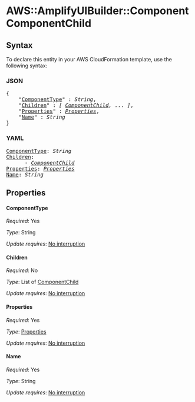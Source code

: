 # AWS::AmplifyUIBuilder::Component ComponentChild

## Syntax

To declare this entity in your AWS CloudFormation template, use the following syntax:

### JSON

<pre>
{
    "<a href="#componenttype" title="ComponentType">ComponentType</a>" : <i>String</i>,
    "<a href="#children" title="Children">Children</a>" : <i>[ <a href="componentchild.md">ComponentChild</a>, ... ]</i>,
    "<a href="#properties" title="Properties">Properties</a>" : <i><a href="componentchild-properties.md">Properties</a></i>,
    "<a href="#name" title="Name">Name</a>" : <i>String</i>
}
</pre>

### YAML

<pre>
<a href="#componenttype" title="ComponentType">ComponentType</a>: <i>String</i>
<a href="#children" title="Children">Children</a>: <i>
      - <a href="componentchild.md">ComponentChild</a></i>
<a href="#properties" title="Properties">Properties</a>: <i><a href="componentchild-properties.md">Properties</a></i>
<a href="#name" title="Name">Name</a>: <i>String</i>
</pre>

## Properties

#### ComponentType

_Required_: Yes

_Type_: String

_Update requires_: [No interruption](https://docs.aws.amazon.com/AWSCloudFormation/latest/UserGuide/using-cfn-updating-stacks-update-behaviors.html#update-no-interrupt)

#### Children

_Required_: No

_Type_: List of <a href="componentchild.md">ComponentChild</a>

_Update requires_: [No interruption](https://docs.aws.amazon.com/AWSCloudFormation/latest/UserGuide/using-cfn-updating-stacks-update-behaviors.html#update-no-interrupt)

#### Properties

_Required_: Yes

_Type_: <a href="componentchild-properties.md">Properties</a>

_Update requires_: [No interruption](https://docs.aws.amazon.com/AWSCloudFormation/latest/UserGuide/using-cfn-updating-stacks-update-behaviors.html#update-no-interrupt)

#### Name

_Required_: Yes

_Type_: String

_Update requires_: [No interruption](https://docs.aws.amazon.com/AWSCloudFormation/latest/UserGuide/using-cfn-updating-stacks-update-behaviors.html#update-no-interrupt)


